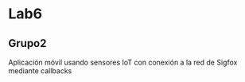 # Lab6
## Grupo2

Aplicación móvil usando sensores IoT con conexión a la red de Sigfox mediante callbacks